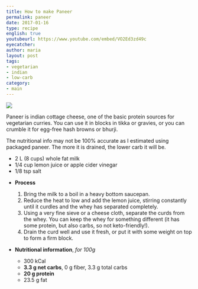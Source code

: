 ```yaml
---
title: How to make Paneer
permalink: paneer
date: 2017-01-16
type: recipe
english: true
youtubeurl: https://www.youtube.com/embed/VO2Ed3zd49c
eyecatcher: 
author: maria
layout: post
tags: 
- vegetarian
- indian
- low-carb
category: 
- main
---
```

<img src="https://farm1.staticflickr.com/301/32231928512_a405f5a901_o_d.jpg" >

Paneer is indian cottage cheese, one of the basic protein sources for vegetarian curries. You can use it in blocks in tikka or gravies, or you can crumble it for egg-free hash browns or bhurji. 

The nutritional info may not be 100% accurate as I estimated using packaged paneer. The more it is drained, the lower carb it will be.

<ul>
  <li>2 L (8 cups) whole fat milk</li>
  <li>1/4 cup lemon juice or apple cider vinegar</li>
  <li>1/8 tsp salt</li>
</ul>

* **Process**
  1. Bring the milk to a boil in a heavy bottom saucepan.
  2. Reduce the heat to low and add the lemon juice, stirring constantly until it curdles and the whey has separated completely.
  3. Using a very fine sieve or a cheese cloth, separate the curds from the whey. You can keep the whey for something different (it has some protein, but also carbs, so not keto-friendly!). 
  4. Drain the curd well and use it fresh, or put it with some weight on top to form a firm block.

* **Nutritional information**, _for 100g_
  * 300 kCal
  * **3.3 g net carbs**, 0 g fiber, 3.3 g total carbs
  * **20 g protein**
  * 23.5 g fat
